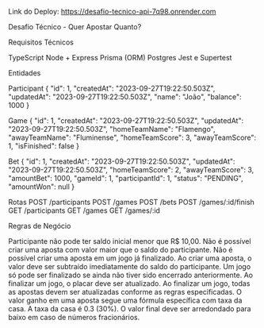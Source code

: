 Link do Deploy: https://desafio-tecnico-api-7q98.onrender.com

Desafio Técnico - Quer Apostar Quanto?


Requisitos Técnicos

TypeScript
Node + Express
Prisma (ORM)
Postgres
Jest e Supertest

Entidades

Participant
{
  "id": 1,
  "createdAt": "2023-09-27T19:22:50.503Z",
  "updatedAt": "2023-09-27T19:22:50.503Z",
  "name": "João",
  "balance": 1000
}

Game
{
  "id": 1,
  "createdAt": "2023-09-27T19:22:50.503Z",
  "updatedAt": "2023-09-27T19:22:50.503Z",
  "homeTeamName": "Flamengo",
  "awayTeamName": "Fluminense",
  "homeTeamScore": 3,
  "awayTeamScore": 1,
  "isFinished": false
}

Bet
{
  "id": 1,
  "createdAt": "2023-09-27T19:22:50.503Z",
  "updatedAt": "2023-09-27T19:22:50.503Z",
  "homeTeamScore": 2,
  "awayTeamScore": 3,
  "amountBet": 1000,
  "gameId": 1,
  "participantId": 1,
  "status": "PENDING",
  "amountWon": null
}

Rotas
POST /participants
POST /games
POST /bets
POST /games/:id/finish
GET /participants
GET /games
GET /games/:id


Regras de Negócio

Participante não pode ter saldo inicial menor que R$ 10,00.
Não é possível criar uma aposta com valor maior que o saldo do participante.
Não é possível criar uma aposta em um jogo já finalizado.
Ao criar uma aposta, o valor deve ser subtraído imediatamente do saldo do participante.
Um jogo só pode ser finalizado se ainda não tiver sido encerrado anteriormente.
Ao finalizar um jogo, o placar deve ser atualizado.
Ao finalizar um jogo, todas as apostas devem ser atualizadas conforme as regras especificadas.
O valor ganho em uma aposta segue uma fórmula específica com taxa da casa.
A taxa da casa é 0.3 (30%).
O valor final deve ser arredondado para baixo em caso de números fracionários.
